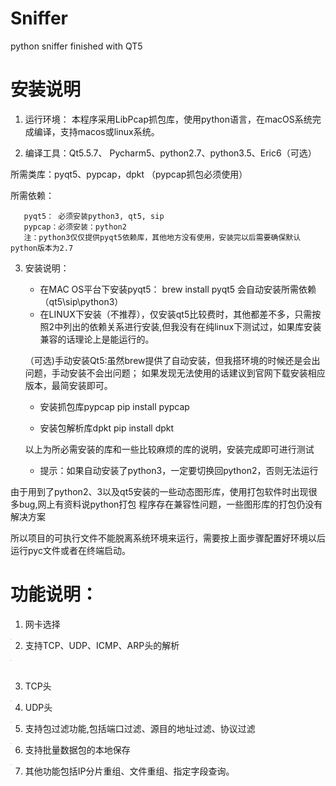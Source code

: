 # Sniffer
python sniffer finished with QT5

安装说明
=========

1. 运行环境：
本程序采用LibPcap抓包库，使用python语言，在macOS系统完成编译，支持macos或linux系统。




2. 编译工具：Qt5.5.7、 Pycharm5、python2.7、python3.5、Eric6（可选）

  所需类库：pyqt5、pypcap，dpkt
 （pypcap抓包必须使用）
 
 
  所需依赖：
  
       pyqt5： 必须安装python3, qt5, sip
       pypcap：必须安装：python2
       注：python3仅仅提供pyqt5依赖库，其他地方没有使用，安装完以后需要确保默认python版本为2.7
  
  
  

3. 安装说明：

    * 在MAC OS平台下安装pyqt5：
        brew install pyqt5 
     会自动安装所需依赖（qt5\sip\python3）
           
    - 在LINUX下安装（不推荐），仅安装qt5比较费时，其他都差不多，只需按照2中列出的依赖关系进行安装,但我没有在纯linux下测试过，如果库安装兼容的话理论上是能运行的。

   （可选)手动安装Qt5:虽然brew提供了自动安装，但我搭环境的时候还是会出问题，手动安装不会出问题；
    如果发现无法使用的话建议到官网下载安装相应版本，最简安装即可。


    * 安装抓包库pypcap
         pip install pypcap


    * 安装包解析库dpkt
        pip install dpkt


    以上为所必需安装的库和一些比较麻烦的库的说明，安装完成即可进行测试
    * 提示：如果自动安装了python3，一定要切换回python2，否则无法运行
    
    



由于用到了python2、3以及qt5安装的一些动态图形库，使用打包软件时出现很多bug,网上有资料说python打包
程序存在兼容性问题，一些图形库的打包仍没有解决方案

所以项目的可执行文件不能脱离系统环境来运行，需要按上面步骤配置好环境以后运行pyc文件或者在终端启动。
 
功能说明：
===========   
1. 网卡选择  

<img src='https://github.com/paradise6/Sniffer/blob/master/images/pic1.png' align='left' style="zoom:10%" />  
  
2. 支持TCP、UDP、ICMP、ARP头的解析  

<img src='https://github.com/paradise6/Sniffer/blob/master/images/pic2.png' align='left' style="zoom:10%" />  
 
3. TCP头

<img src='https://github.com/paradise6/Sniffer/blob/master/images/pic3.png' align='left' style="zoom:10%" />  
  
4. UDP头

<img src='https://github.com/paradise6/Sniffer/blob/master/images/pic5.png' align='left' style="zoom:10%" />    
  
5. 支持包过滤功能,包括端口过滤、源目的地址过滤、协议过滤  

<img src='https://github.com/paradise6/Sniffer/blob/master/images/pic6.png' align='left' style="zoom:10%" />  
   
6. 支持批量数据包的本地保存

<img src='https://github.com/paradise6/Sniffer/blob/master/images/pic7.png' align='left' style="zoom:10%" />  
   
7. 其他功能包括IP分片重组、文件重组、指定字段查询。
 
 
